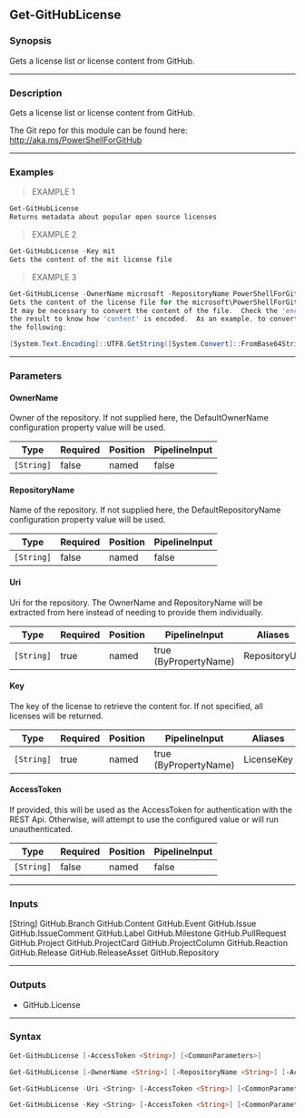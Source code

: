 Get-GitHubLicense
-----------------

### Synopsis
Gets a license list or license content from GitHub.

---

### Description

Gets a license list or license content from GitHub.

The Git repo for this module can be found here: http://aka.ms/PowerShellForGitHub

---

### Examples
> EXAMPLE 1

```PowerShell
Get-GitHubLicense
Returns metadata about popular open source licenses
```
> EXAMPLE 2

```PowerShell
Get-GitHubLicense -Key mit
Gets the content of the mit license file
```
> EXAMPLE 3

```PowerShell
Get-GitHubLicense -OwnerName microsoft -RepositoryName PowerShellForGitHub
Gets the content of the license file for the microsoft\PowerShellForGitHub repository.
It may be necessary to convert the content of the file.  Check the 'encoding' property of
the result to know how 'content' is encoded.  As an example, to convert from Base64, do
the following:

[System.Text.Encoding]::UTF8.GetString([System.Convert]::FromBase64String($result.content))
```

---

### Parameters
#### **OwnerName**
Owner of the repository.
If not supplied here, the DefaultOwnerName configuration property value will be used.

|Type      |Required|Position|PipelineInput|
|----------|--------|--------|-------------|
|`[String]`|false   |named   |false        |

#### **RepositoryName**
Name of the repository.
If not supplied here, the DefaultRepositoryName configuration property value will be used.

|Type      |Required|Position|PipelineInput|
|----------|--------|--------|-------------|
|`[String]`|false   |named   |false        |

#### **Uri**
Uri for the repository.
The OwnerName and RepositoryName will be extracted from here instead of needing to provide
them individually.

|Type      |Required|Position|PipelineInput        |Aliases      |
|----------|--------|--------|---------------------|-------------|
|`[String]`|true    |named   |true (ByPropertyName)|RepositoryUrl|

#### **Key**
The key of the license to retrieve the content for.  If not specified, all licenses
will be returned.

|Type      |Required|Position|PipelineInput        |Aliases   |
|----------|--------|--------|---------------------|----------|
|`[String]`|true    |named   |true (ByPropertyName)|LicenseKey|

#### **AccessToken**
If provided, this will be used as the AccessToken for authentication with the
REST Api.  Otherwise, will attempt to use the configured value or will run unauthenticated.

|Type      |Required|Position|PipelineInput|
|----------|--------|--------|-------------|
|`[String]`|false   |named   |false        |

---

### Inputs
[String]
GitHub.Branch
GitHub.Content
GitHub.Event
GitHub.Issue
GitHub.IssueComment
GitHub.Label
GitHub.Milestone
GitHub.PullRequest
GitHub.Project
GitHub.ProjectCard
GitHub.ProjectColumn
GitHub.Reaction
GitHub.Release
GitHub.ReleaseAsset
GitHub.Repository

---

### Outputs
* GitHub.License

---

### Syntax
```PowerShell
Get-GitHubLicense [-AccessToken <String>] [<CommonParameters>]
```
```PowerShell
Get-GitHubLicense [-OwnerName <String>] [-RepositoryName <String>] [-AccessToken <String>] [<CommonParameters>]
```
```PowerShell
Get-GitHubLicense -Uri <String> [-AccessToken <String>] [<CommonParameters>]
```
```PowerShell
Get-GitHubLicense -Key <String> [-AccessToken <String>] [<CommonParameters>]
```
